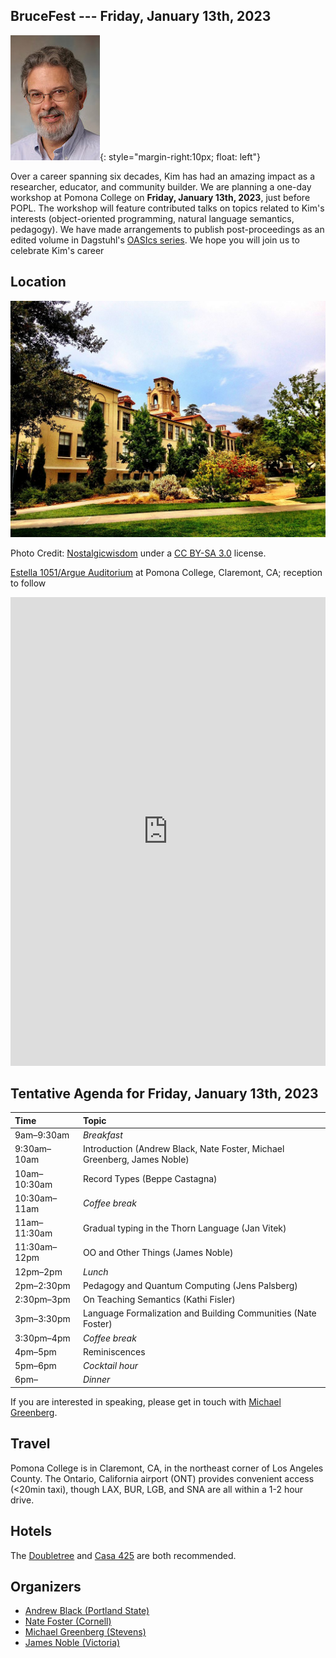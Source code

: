 ## BruceFest --- Friday, January 13th, 2023

![Kim Bruce](bruce-kim-2006.jpg){: style="margin-right:10px; float: left"}

Over a career spanning six decades, Kim has had an amazing impact as a researcher, educator, and community builder. We are planning a one-day workshop at Pomona College on **Friday, January 13th, 2023**, just before POPL. The workshop will feature contributed talks on topics related to Kim's interests (object-oriented programming, natural language semantics, pedagogy). We have made arrangements to publish post-proceedings as an edited volume in Dagstuhl's [OASIcs series](https://www.dagstuhl.de/en/publications/oasics/). We hope you will join us to celebrate Kim's career

<div style="clear:both;"></div>

## Location

![Mason Hall](mason-hall.jpg)

Photo Credit: [Nostalgicwisdom](https://commons.wikimedia.org/w/index.php?title=User:Nostalgicwisdom&action=edit&redlink=1) under a [CC BY-SA 3.0](https://creativecommons.org/licenses/by-sa/3.0/deed.en) license.

[Estella 1051/Argue Auditorium](https://www.pomona.edu/map/?id=523#!m/54436) at Pomona College, Claremont, CA; reception to follow

<iframe src="https://www.pomona.edu/map/?id=523#!m/54436" width="100%" height="750px" frameBorder="0" scrolling="no" border="0" style="border:0px solid #fff; margin:0; padding:0;"></iframe>

## Tentative Agenda for Friday, January 13th, 2023

| Time | Topic |
| :---------- | :------------------------------------------------- |
| 9am–9:30am | *Breakfast* |
| 9:30am–10am | Introduction (Andrew Black, Nate Foster, Michael Greenberg, James Noble) |
| 10am–10:30am | Record Types (Beppe Castagna) |
| 10:30am–11am | *Coffee break* |
| 11am–11:30am | Gradual typing in the Thorn Language (Jan Vitek) |
| 11:30am–12pm | OO and Other Things (James Noble) |
| 12pm–2pm | *Lunch* |
| 2pm–2:30pm | Pedagogy and Quantum Computing (Jens Palsberg) |
| 2:30pm–3pm | On Teaching Semantics (Kathi Fisler) |
| 3pm–3:30pm | Language Formalization and Building Communities (Nate Foster) |
| 3:30pm–4pm | *Coffee break* |
| 4pm–5pm | Reminiscences |
| 5pm–6pm | *Cocktail hour* |
| 6pm–    | *Dinner* |

If you are interested in speaking, please get in touch with [Michael Greenberg](mailto:michael.greenberg@stevens.edu).

## Travel

Pomona College is in Claremont, CA, in the northeast corner of Los Angeles County. The Ontario, California airport (ONT) provides convenient access (<20min taxi), though LAX, BUR, LGB, and SNA are all within a 1-2 hour drive.

## Hotels

The [Doubletree](https://www.hilton.com/en/hotels/ontcldt-doubletree-claremont/) and [Casa 425](https://www.casa425.com/) are both recommended.

## Organizers

* [Andrew Black (Portland State)](http://web.cecs.pdx.edu/~black/)
* [Nate Foster (Cornell)](https://www.cs.cornell.edu/~jnfoster/)
* [Michael Greenberg (Stevens)](https://greenberg.science/)
* [James Noble (Victoria)](https://homepages.ecs.vuw.ac.nz/~kjx/)

